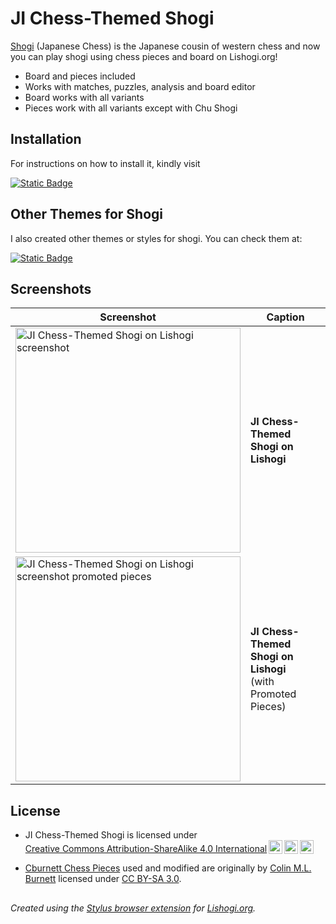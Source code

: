 # JI Chess-Themed Shogi

[Shogi](https://en.wikipedia.org/wiki/Shogi) (Japanese Chess) is the Japanese cousin of western chess and now you can play shogi using chess pieces and board on Lishogi.org!

- Board and pieces included
- Works with matches, puzzles, analysis and board editor
- Board works with all variants
- Pieces work with all variants except with Chu Shogi

## Installation

For instructions on how to install it, kindly visit

[![Static Badge](https://img.shields.io/badge/How_to_Install-JI_Chess--Themed_Shogi-blue?logo=wordpress)](https://luffykudo.wordpress.com/2021/05/10/chess-themed-shogi-westernized-shogi-japanese-chess/#instructions)

## Other Themes for Shogi
I also created other themes or styles for shogi. You can check them at:

[![Static Badge](https://img.shields.io/badge/GitHub-Shogi_Themes-blue?logo=github)](https://github.com/LuffyKudo/Shogi-Themes)

## Screenshots
| Screenshot | Caption |
|---|---|
| <img src="https://luffykudo.wordpress.com/wp-content/uploads/2024/06/lishogi-screenshot-1.png" alt="JI Chess-Themed Shogi on Lishogi screenshot" width="360"/> | **JI Chess-Themed Shogi on Lishogi** |
| <img src="https://luffykudo.wordpress.com/wp-content/uploads/2024/06/lishogi-screenshot-2.png" alt="JI Chess-Themed Shogi on Lishogi screenshot promoted pieces" width="360"/> | **JI Chess-Themed Shogi on Lishogi** <br> (with Promoted Pieces) |

## License
- <p xmlns:cc="http://creativecommons.org/ns#" >JI Chess-Themed Shogi is licensed under <a href="https://creativecommons.org/licenses/by-sa/4.0/?ref=chooser-v1" target="_blank" rel="license noopener noreferrer" style="display:inline-block;">Creative Commons Attribution-ShareAlike 4.0 International<img style="height:22px!important;margin-left:3px;vertical-align:text-bottom;" src="https://mirrors.creativecommons.org/presskit/icons/cc.svg?ref=chooser-v1" alt=""><img style="height:22px!important;margin-left:3px;vertical-align:text-bottom;" src="https://mirrors.creativecommons.org/presskit/icons/by.svg?ref=chooser-v1" alt=""><img style="height:22px!important;margin-left:3px;vertical-align:text-bottom;" src="https://mirrors.creativecommons.org/presskit/icons/sa.svg?ref=chooser-v1" alt=""></a></p>

- [Cburnett Chess Pieces](https://en.wikipedia.org/wiki/User:Cburnett/GFDL_images/Chess) used and modified are originally by [Colin M.L. Burnett](https://en.wikipedia.org/wiki/User:Cburnett) licensed under [CC BY-SA 3.0](https://creativecommons.org/licenses/by-sa/3.0/deed.en).

##
*Created using the [Stylus browser extension](https://add0n.com/stylus.html) for [Lishogi.org](https://lishogi.org).*
